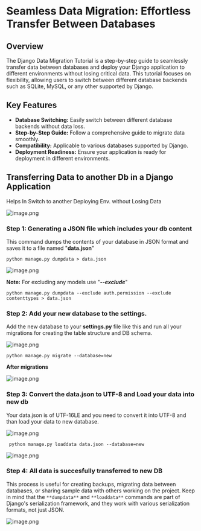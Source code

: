 # Seamless Data Migration: Effortless Transfer Between Databases 
## Overview
The Django Data Migration Tutorial is a step-by-step guide to seamlessly transfer data between databases and deploy your Django application to different environments without losing critical data. This tutorial focuses on flexibility, allowing users to switch between different database backends such as SQLite, MySQL, or any other supported by Django.

## Key Features
- **Database Switching:** Easily switch between different database backends without data loss.
- **Step-by-Step Guide:** Follow a comprehensive guide to migrate data smoothly.
- **Compatibility:** Applicable to various databases supported by Django.
- **Deployment Readiness:** Ensure your application is ready for deployment in different environments.
## Transferring Data to another Db in a Django Application
Helps In Switch to another Deploying Env. without Losing Data

![image.png](https://eraser.imgix.net/workspaces/unlCADwgHzuK1NUv2vDg/PyIGY6S3LKYuPtLSivFCFleXZbx2/csKiAD4H34q7g_rJKdhIq.png?ixlib=js-3.7.0 "image.png")

### Step 1: Generating a JSON file which includes your db content 
This command dumps the contents of your database in JSON format and saves it to a file named "**data.json**"

```
python manage.py dumpdata > data.json
```
![image.png](https://eraser.imgix.net/workspaces/unlCADwgHzuK1NUv2vDg/PyIGY6S3LKYuPtLSivFCFleXZbx2/-a8V7M-YVGnagJXMS8Y-M.png?ixlib=js-3.7.0 "image.png")

**Note:** For excluding any models use "**_--exclude_**"

```
python manage.py dumpdata --exclude auth.permission --exclude contenttypes > data.json
```
### Step 2: Add your new database to the settings.
Add the new database to your **settings.py** file like this and run all your migrations for creating the table structure and DB schema.

![image.png](https://eraser.imgix.net/workspaces/unlCADwgHzuK1NUv2vDg/PyIGY6S3LKYuPtLSivFCFleXZbx2/sKP2z0NARBCwF9BO7RDUo.png?ixlib=js-3.7.0 "image.png")

```
python manage.py migrate --database=new
```
**After migrations**

![image.png](https://eraser.imgix.net/workspaces/unlCADwgHzuK1NUv2vDg/PyIGY6S3LKYuPtLSivFCFleXZbx2/SIjNokx9Jzq2oB6X0fs3C.png?ixlib=js-3.7.0 "image.png")

### Step 3: Convert the data.json to UTF-8 and Load your data into new db
Your data.json is of UTF-16LE and you need to convert it into UTF-8 and than load your data to new database.

![image.png](https://eraser.imgix.net/workspaces/unlCADwgHzuK1NUv2vDg/PyIGY6S3LKYuPtLSivFCFleXZbx2/oY4EJget7utydKikFFWBH.png?ixlib=js-3.7.0 "image.png")

```
 python manage.py loaddata data.json --database=new
```


![image.png](https://eraser.imgix.net/workspaces/unlCADwgHzuK1NUv2vDg/PyIGY6S3LKYuPtLSivFCFleXZbx2/jyMLzwTnlpu80y2g69J4v.png?ixlib=js-3.7.0 "image.png")

### Step 4: All data is succesfully transferred to new DB
 This process is useful for creating backups, migrating data between databases, or sharing sample data with others working on the project. Keep in mind that the `**dumpdata**` and `**loaddata**` commands are part of Django's serialization framework, and they work with various serialization formats, not just JSON.

![image.png](https://eraser.imgix.net/workspaces/unlCADwgHzuK1NUv2vDg/PyIGY6S3LKYuPtLSivFCFleXZbx2/Mp33VpW-BnfkKLFdVx1jt.png?ixlib=js-3.7.0 "image.png")



